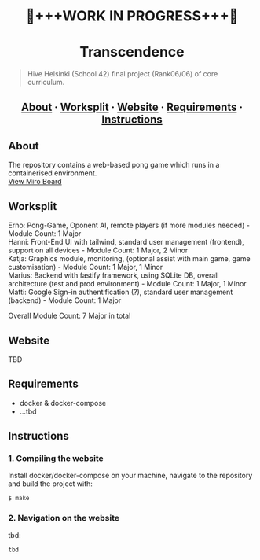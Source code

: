 <h1 align="center">🤖+++WORK IN PROGRESS+++🤖</h1>

<h1 align="center">Transcendence</h1>

> Hive Helsinki (School 42) final project (Rank06/06) of core curriculum.

<h2 align="center">
	<a href="#about">About</a>
	<span> · </span>
  <a href="#Worksplit">Worksplit</a>
	<span> · </span>
	<a href="#Website">Website</a>
	<span> · </span>
	<a href="#requirements">Requirements</a>
	<span> · </span>
	<a href="#instructions">Instructions</a>
</h2>

## About
The repository contains a web-based pong game which runs in a containerised environment.  
[View Miro Board](https://miro.com/app/board/uXjVI1VJGHY=/)

## Worksplit
Erno: Pong-Game, Oponent AI, remote players (if more modules needed) - Module Count: 1 Major  
Hanni: Front-End UI with tailwind, standard user management (frontend), support on all devices - Module Count: 1 Major, 2 Minor  
Katja:  Graphics module, monitoring, (optional assist with main game, game customisation) - Module Count: 1 Major, 1 Minor  
Marius: Backend with fastify framework, using SQLite DB, overall architecture (test and prod environment) - Module Count: 1 Major, 1 Minor  
Matti: Google Sign-in authentification (?), standard user management (backend) - Module Count: 1 Major  

Overall Module Count: 7 Major in total

## Website
TBD

## Requirements
- docker & docker-compose
- ...tbd

## Instructions

### 1. Compiling the website

Install docker/docker-compose on your machine, navigate to the repository and build the project with:

```
$ make 
```

### 2. Navigation on the website
tbd:
```
tbd
```
